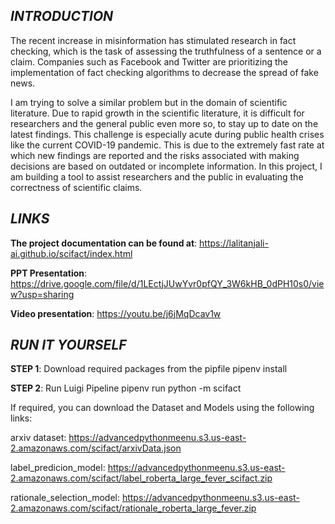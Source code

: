 ## ***INTRODUCTION***

The recent increase in misinformation has stimulated research in fact checking, which is the task of assessing the truthfulness of a sentence or a claim.
Companies such as Facebook and Twitter are prioritizing the implementation of fact checking algorithms to decrease the spread of fake news.

I am trying to solve a similar problem but in the domain of scientific literature. 
Due to rapid growth in the scientific literature, it is difficult for researchers and the general public even more so, to stay up to date on the latest findings. This challenge is especially acute during public health crises like the current COVID-19 pandemic. This is due to the extremely fast rate at which new findings are reported and the risks associated with making decisions are based on outdated or incomplete information. In this project, I am building a tool to assist researchers and the public in evaluating the correctness of scientific claims.

## ***LINKS***

**The project documentation can be found at**: https://lalitanjali-ai.github.io/scifact/index.html

**PPT Presentation**: https://drive.google.com/file/d/1LEctjJUwYvr0pfQY_3W6kHB_0dPH10s0/view?usp=sharing

**Video presentation**: https://youtu.be/j6jMqDcav1w

## ***RUN IT YOURSELF***

**STEP 1**: Download required packages from the pipfile
pipenv install

**STEP 2**: Run Luigi Pipeline
pipenv run python -m scifact

If required, you can download the Dataset and Models using the following links:

arxiv dataset: https://advancedpythonmeenu.s3.us-east-2.amazonaws.com/scifact/arxivData.json

label_predicion_model: https://advancedpythonmeenu.s3.us-east-2.amazonaws.com/scifact/label_roberta_large_fever_scifact.zip

rationale_selection_model: https://advancedpythonmeenu.s3.us-east-2.amazonaws.com/scifact/rationale_roberta_large_fever.zip

